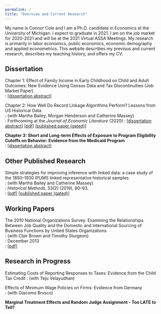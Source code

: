```yaml
---
permalink: /
title: "Overview and Current Research"
---
```

My name is Connor Cole and I am a Ph.D. candidate in Economics at the University of Michigan. I expect to graduate in 2021. I am on the job market for 2020-2021 and will be at the 2021 Virtual ASSA Meetings. My research is primarily in labor economics, public economics, economic demography and applied econometrics. This website describes my previous and current research, describes my teaching history, and offers my CV. 


## Dissertation ##
Chapter 1: Effect of Family Income in Early Childhood on Child and Adult Outcomes: New Evidence Using Census Data and Tax Discontinuities (Job Market Paper)  
: [[dissertation abstract]](assets/papers/Cole_Dissertation_Abstract.pdf)  

Chapter 2: How Well Do Record Linkage Algorithms Perform? Lessons from US Historical Data  
: (with Martha Bailey, Morgan Henderson and Catherine Massey)  
: Forthcoming at the *Journal of Economic Literature* (2020)
: [[dissertation abstract]](assets/papers/Cole_Dissertation_Abstract.pdf) [[pdf]](https://www.nber.org/papers/w24019)   [[published paper (gated)]](https://www.aeaweb.org/articles?id=10.1257/jel.20191526&&from=f)  

**Chapter 3: Short and Long-term Effects of Exposure to Program Eligibility Cutoffs on Behavior: Evidence from the Medicaid Program**  
: [[dissertation abstract]](assets/papers/Cole_Dissertation_Abstract.pdf) 

## Other Published Research ##
Simple strategies for improving inference with linked data: a case study of the 1850–1930 IPUMS linked representative historical samples  
: (with Martha Bailey and Catherine Massey)  
: *Historical Methods*, 53(2) (2019), 80–93.   
: [[pdf]](assets/papers/BCM_SimpleStrategies.pdf)  [[published paper (gated)]](https://www.tandfonline.com/doi/abs/10.1080/01615440.2019.1630343)

## Working Papers ##
The 2010 National Organizations Survey: Examining the Relationships Between Job Quality and the Domestic and International Sourcing of Business Functions by United States Organizations  
: (with Clair Brown and Timothy Sturgeon)  
: December 2013  
: [[pdf]](https://escholarship.org/content/qt1sp77818/qt1sp77818.pdf)

## Research in Progress ##
Estimating Costs of Reporting Responses to Taxes: Evidence from the Child Tax Credit 
: (with Teju Velayudhan)

Effects of Minimum Wage Policies on Firms: Evidence from Germany  
: (with Giacomo Brusco)

**Marginal Treatment Effects and Random Judge Assignment - Too LATE to Tell?**
